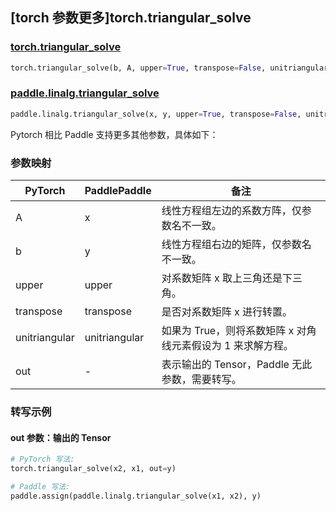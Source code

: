 ## [torch 参数更多]torch.triangular_solve

### [torch.triangular_solve](https://pytorch.org/docs/stable/generated/torch.triangular_solve.html#torch.triangular_solve)

```python
torch.triangular_solve(b, A, upper=True, transpose=False, unitriangular=False, *, out=None)
```

### [paddle.linalg.triangular_solve](https://www.paddlepaddle.org.cn/documentation/docs/zh/develop/api/paddle/linalg/triangular_solve_cn.html)

```python
paddle.linalg.triangular_solve(x, y, upper=True, transpose=False, unitriangular=False, name=None)
```

Pytorch 相比 Paddle 支持更多其他参数，具体如下：

### 参数映射

| PyTorch       | PaddlePaddle  | 备注                                                        |
| ------------- | ------------- | ----------------------------------------------------------- |
| A             | x             | 线性方程组左边的系数方阵，仅参数名不一致。                  |
| b             | y             | 线性方程组右边的矩阵，仅参数名不一致。                      |
| upper         | upper         | 对系数矩阵 x 取上三角还是下三角。                           |
| transpose     | transpose     | 是否对系数矩阵 x 进行转置。                                 |
| unitriangular | unitriangular | 如果为 True，则将系数矩阵 x 对角线元素假设为 1 来求解方程。 |
| out           | -             | 表示输出的 Tensor，Paddle 无此参数，需要转写。          |

### 转写示例

#### out 参数：输出的 Tensor

```python
# PyTorch 写法:
torch.triangular_solve(x2, x1, out=y)

# Paddle 写法:
paddle.assign(paddle.linalg.triangular_solve(x1, x2), y)
```
